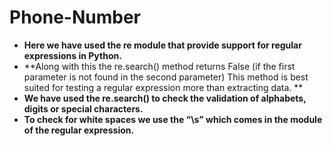 # Phone-Number 
* **Here we have used the re module that provide support for regular expressions in Python.**
* **Along with this the re.search() method returns False (if the first parameter is not found in the second parameter) This method is best suited for testing a regular expression more than extracting data. **
* **We have used the re.search() to check the validation of alphabets, digits or special characters.**
* **To check for white spaces we use the “\s” which comes in the module of the regular expression.**
